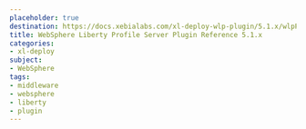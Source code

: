 ```yaml
---
placeholder: true
destination: https://docs.xebialabs.com/xl-deploy-wlp-plugin/5.1.x/wlpPluginManual.html
title: WebSphere Liberty Profile Server Plugin Reference 5.1.x
categories:
- xl-deploy
subject:
- WebSphere
tags:
- middleware
- websphere
- liberty
- plugin
---
```


